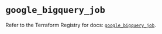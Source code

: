 # `google_bigquery_job`

Refer to the Terraform Registry for docs: [`google_bigquery_job`](https://registry.terraform.io/providers/hashicorp/google/5.34.0/docs/resources/bigquery_job).
